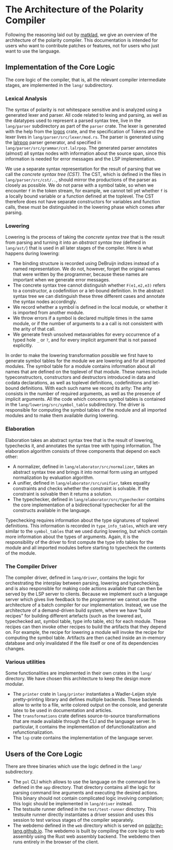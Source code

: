 # The Architecture of the Polarity Compiler

Following the reasoning laid out by [matklad](https://matklad.github.io/2021/02/06/ARCHITECTURE.md.html), we give an overview of the architecture of the polarity compiler.
This documentation is intended for users who want to contribute patches or features, not for users who just want to use the language.

## Implementation of the Core Logic

The core logic of the compiler, that is, all the relevant compiler intermediate stages, are implemented in the `lang/` subdirectory.

### Lexical Analysis

The syntax of polarity is not whitespace sensitive and is analyzed using a generated lexer and parser.
All code related to lexing and parsing, as well as the datatypes used to represent a parsed syntax tree, live in the `lang/parser` subdirectory as part of the `parser` crate.
The lexer is generated with the help from the [logos](https://docs.rs/logos/latest/logos/) crate, and the specification of Tokens and the lexer lives in `lang/parser/src/lexer/mod.rs`.
The parser is generated using the [lalrpop](https://lalrpop.github.io/lalrpop/) parser generator, and specified in `lang/parser/src/grammar/cst.lalrpop`.
The generated parser annotates (almost) all syntax nodes with information about the source span, since this information is needed for error messages and the LSP implementation.

We use a separate syntax representation for the result of parsing that we call the *concrete syntax tree (CST)*.
The CST, which is defined in the files in  `lang/parser/src/cst/..`, should mirror the productions of the parser as closely as possible.
We do not parse with a symbol table, so when we encounter `f` in the token stream, for example, we cannot tell yet whether `f` is a locally bound variable or a function defined at the toplevel.
The CST therefore does not have separate constructors for variables and function calls, these must be distinguished in the lowering phase which comes after parsing.

### Lowering

Lowering is the process of taking the *concrete syntax tree* that is the result from parsing and turning it into an *abstract syntax tree* (defined in `lang/ast/`) that is used in all later stages of the compiler.
Here is what happens during lowering:

- The binding structure is recorded using DeBruijn indizes instead of a named representation. We do not, however, forget the original names that were written by the programmer, because these names are important when we generate error messages.
- The concrete syntax tree cannot distinguish whether `F(e1,e2,e3)` refers to a constructor, a codefinition or a let-bound definition. In the abstract syntax tree we can distinguish these three different cases and annotate the syntax nodes accordingly.
- We record whether a symbol is defined in the local module, or whether it is imported from another module.
- We throw errors if a symbol is declared multiple times in the same module, or if the number of arguments to a a call is not consistent with the arity of that call.
- We generate fresh unsolved metavariables for every occurrence of a typed hole `_` or `?`, and for every implicit argument that is not passed explicitly.

In order to make the lowering transformation possible we first have to generate symbol tables for the module we are lowering and for all imported modules.
The symbol table for a module contains information about all names that are defined on the toplevel of that module.
These names include typeconstructors, constructors and destructors introduced in data and codata declarations, as well as toplevel definitions, codefinitions and let-bound definitions.
With each such name we record its arity: The arity consists in the number of required arguments, as well as the presence of implicit arguments.
All the code which concerns symbol tables is contained in the `lang/lowering/src/symbol_table` subdirectory.
The driver is responsible for computing the symbol tables of the module and all imported modules and to make them available during lowering.


### Elaboration

Elaboration takes an abstract syntax tree that is the result of lowering, typechecks it, and annotates the syntax tree with typing information.
The elaboration algorithm consists of three components that depend on each other:

- A normalizer, defined in `lang/elaborator/src/normalizer`, takes an abstract syntax tree and brings it into normal form using an untyped normalization by evaluation algorithm.
- A unifier, defined in `lang/elaborator/src/unifier`, takes equality constraints and checks whether the constraint is solvable.
  If the constraint is solvable then it returns a solution.
- The typechecker, defined in `lang/elaborator/src/typechecker` contains the core implementation of a bidirectional typechecker for all the constructs available in the language.

Typechecking requires information about the type signatures of toplevel definitions.
This information is recorded in `type_info_tables`, which are very similar to the `symbol_tables` that we used during lowering, but which contain more information about the types of arguments.
Again, it is the responsibility of the driver to first compute the type info tables for the module and all imported modules before starting to typecheck the contents of the module.

### The Compiler Driver

The compiler driver, defined in `lang/driver`, contains the logic for orchestrating the interplay between parsing, lowering and typechecking, and is also responsible for making code actions available that can then be served by the LSP server to clients.
Because we implement such a language server which gives live feedback to the programmer we cannot use the architecture of a batch compiler for our implementation.
Instead, we use the architecture of a demand-driven build system, where we have "build recipes" for building different artefacts (such as the lowered ast, typechecked ast, symbol table, type info table, etc) for each module. These recipes can then invoke other recipes to build the artifacts that they depend on.
For example, the recipe for lowering a module will invoke the recipe for computing the symbol table.
Artifacts are then cached inside an in-memory database and only invalidated if the file itself or one of its dependencies changes.

### Various utilities

Some functionalities are implemented in their own crates in the `lang/` directory.
We have chosen this architecture to keep the design more modular.

- The `printer` crate in `lang/printer` instantiates a Wadler-Leijen style pretty-printing library and defines multiple backends.
  These backends allow to write to a file, write colored output on the console, and generate latex to be used in documentation and articles.
- The `transformations` crate defines source-to-source transformations that are made available through the CLI and the language server. In particular, it contains the implementation of defunctionalization and refunctionalization.
- The `lsp` crate contains the implementation of the language server.

## Users of the Core Logic

There are three binaries which use the logic defined in the `lang/` subdirectory.

- The `pol` CLI which allows to use the language on the command line is defined in the `app` directory. That directory contains all the logic for parsing command line arguments and executing the desired actions. This binary should not contain complicated logic involving compilation; this logic should be implemented in `lang/driver` instead.
- The testsuite runner defined in the `test/test-runner` directory. This testsuite runner directly instantiates a driver session and uses this session to test various stages of the compiler separately.
- The webdemo defined in the `web` directory which is served on [polarity-lang.github.io](polarity-lang.github.io). The webdemo is built by compiling the core logic to web assembly using the Rust web assembly backend. The webdemo then runs entirely in the browser of the client.